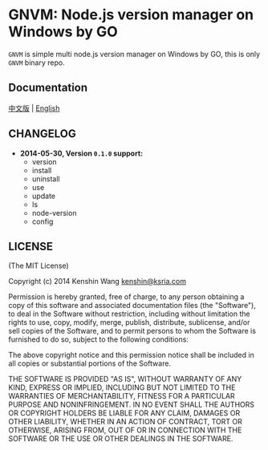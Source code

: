 GNVM: Node.js version manager on Windows by GO
================================
`GNVM` is simple multi node.js version manager on Windows by GO, this is only `GNVM` binary repo.

Documentation
---
[中文版](https://github.com/kenshin/gnvm/blob/master/README_CN.md) | [English](https://github.com/kenshin/gnvm/blob/master/README.md)

CHANGELOG
---
* **2014-05-30, Version `0.1.0` support:**
    * version
    * install
    * uninstall
    * use
    * update
    * ls
    * node-version
    * config

LICENSE
---
(The MIT License)

Copyright (c) 2014 Kenshin Wang <kenshin@ksria.com>

Permission is hereby granted, free of charge, to any person obtaining a copy of this software and associated documentation files (the "Software"), to deal in the Software without restriction, including without limitation the rights to use, copy, modify, merge, publish, distribute, sublicense, and/or sell copies of the Software, and to permit persons to whom the Software is furnished to do so, subject to the following conditions:

The above copyright notice and this permission notice shall be included in all copies or substantial portions of the Software.

THE SOFTWARE IS PROVIDED "AS IS", WITHOUT WARRANTY OF ANY KIND, EXPRESS OR IMPLIED, INCLUDING BUT NOT LIMITED TO THE WARRANTIES OF MERCHANTABILITY, FITNESS FOR A PARTICULAR PURPOSE AND NONINFRINGEMENT. IN NO EVENT SHALL THE AUTHORS OR COPYRIGHT HOLDERS BE LIABLE FOR ANY CLAIM, DAMAGES OR OTHER LIABILITY, WHETHER IN AN ACTION OF CONTRACT, TORT OR OTHERWISE, ARISING FROM, OUT OF OR IN CONNECTION WITH THE SOFTWARE OR THE USE OR OTHER DEALINGS IN THE SOFTWARE.

